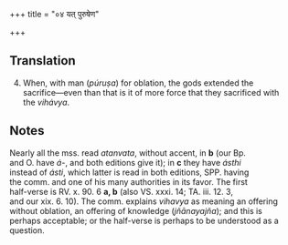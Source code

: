 +++
title = "०४ यत् पुरुषेण"

+++
## Translation
4. When, with man (*púruṣa*) for oblation, the gods extended the  
sacrifice—even than that is it of more force that they sacrificed with  
the *vihávya*.

## Notes
Nearly all the mss. read *atanvata*, without accent, in **b** (our Bp.  
and O. have *á-*, and both editions give it); in **c** they have *ásthi*  
instead of *ásti*, which latter is read in both editions, SPP. having  
the comm. and one of his many authorities in its favor. The first  
half-verse is RV. x. 90. 6 **a, b** (also VS. xxxi. 14; TA. iii. 12. 3,  
and our xix. 6. 10). The comm. explains *vihavya* as meaning an offering  
without oblation, an offering of knowledge (*jñānayajña*); and this is  
perhaps acceptable; or the half-verse is perhaps to be understood as a  
question.
